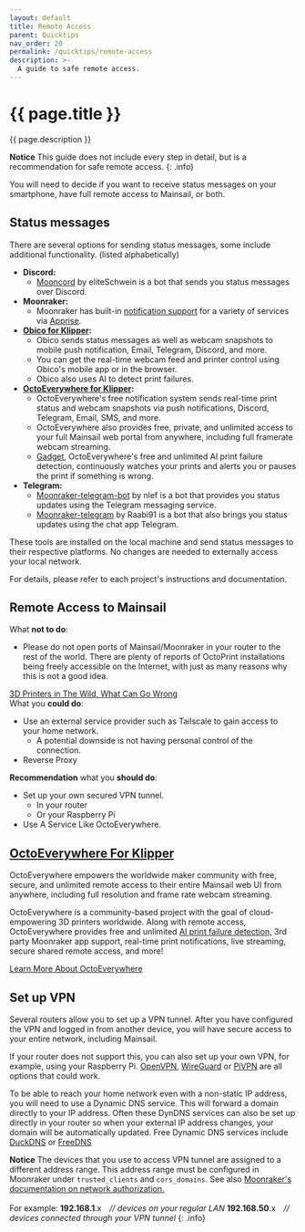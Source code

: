 ```yaml
---
layout: default
title: Remote Access
parent: Quicktips
nav_order: 20
permalink: /quicktips/remote-access
description: >-
  A guide to safe remote access.
---
```


# {{ page.title }}
{{ page.description }}

__Notice__
This guide does not include every step in detail, but is a recommendation for safe remote access.
{: .info}

You will need to decide if you want to receive status messages on your smartphone, have full remote access to Mainsail, or both.

## Status messages

There are several options for sending status messages, some include additional functionality. (listed alphabetically)
- __Discord:__ 
	- [Mooncord](https://github.com/eliteSchwein/mooncord) by eliteSchwein is a bot that sends you status messages over Discord.
- __Moonraker:__
	- Moonraker has built-in [notification support](https://moonraker.readthedocs.io/en/latest/configuration/#notifier) for a variety of services via [Apprise](https://github.com/caronc/apprise).
- __[Obico for Klipper](https://obico.io/docs/user-guides/klipper-setup/):__
	- Obico sends status messages as well as webcam snapshots to mobile push notification, Email, Telegram, Discord, and more.
    - You can get the real-time webcam feed and printer control using Obico's mobile app or in the browser.
    - Obico also uses AI to detect print failures.
- __[OctoEverywhere for Klipper](https://octoeverywhere.com/?source=mainsail_docs):__
	- OctoEverywhere's free notification system sends real-time print status and webcam snapshots via push notifications, Discord, Telegram, Email, SMS, and more.
	- OctoEverywhere also provides free, private, and unlimited access to your full Mainsail web portal from anywhere, including full framerate webcam streaming.
	- [Gadget](https://octoeverywhere.com/gadget?source=mainsail_docs), OctoEverywhere's free and unlimited AI print failure detection, continuously watches your prints and alerts you or pauses the print if something is wrong.
- __Telegram:__
	- [Moonraker-telegram-bot](https://github.com/nlef/moonraker-telegram-bot) by nlef is a bot that provides you status updates using the Telegram messaging service.
	- [Moonraker-telegram](https://github.com/Raabi91/moonraker-telegram) by Raabi91 is a bot that also brings you status updates using the chat app Telegram.


These tools are installed on the local machine and send status messages to their respective platforms. No changes are needed to externally access your local network.

For details, please refer to each project's instructions and documentation.

## Remote Access to Mainsail

<div class="alert">
What <b>not to do</b>:
	<ul>
		<li>Please do not open ports of Mainsail/Moonraker in your router to the rest of the world. There are plenty of reports of OctoPrint installations being freely accessible on the Internet, with just as many reasons why this is not a good idea.</li>
	</ul>
	<a href="https://isc.sans.edu/forums/diary/3D+Printers+in+The+Wild+What+Can+Go+Wrong/24044/" target="_blank">3D Printers in The Wild, What Can Go Wrong</a>
</div>

<div class="warning">
What you <b>could do</b>:
	<ul>
		<li>Use an external service provider such as Tailscale to gain access to your home network.
			<ul>
				<li>A potential downside is not having personal control of the connection.</li>
			</ul>
		</li>
		<li>Reverse Proxy</li>
	</ul>
</div>

<div class="success">
<b>Recommendation</b> what you <b>should do</b>:
	<ul>
		<li>Set up your own secured VPN tunnel.
			<ul>
				<li>In your router</li>
				<li>Or your Raspberry Pi</li>
			</ul>
		</li>
		<li>Use A Service Like OctoEverywhere.</li>
	</ul>
</div>

## [OctoEverywhere For Klipper](https://octoeverywhere.com/?source=mainsail_docs_remote)

OctoEverywhere empowers the worldwide maker community with free, secure, and unlimited remote access to their entire Mainsail web UI from anywhere, including full resolution and frame rate webcam streaming.

OctoEverywhere is a community-based project with the goal of cloud-empowering 3D printers worldwide. Along with remote access, OctoEverywhere provides free and unlimited [AI print failure detection,](https://octoeverywhere.com/gadget?source=mainsail_docs_remote) 3rd party Moonraker app support, real-time print notifications, live streaming, secure shared remote access, and more!

[Learn More About OctoEverywhere](https://octoeverywhere.com/?source=mainsail_docs_remote)

## Set up VPN

Several routers allow you to set up a VPN tunnel. After you have configured the VPN and logged in from another device, you will have secure access to your entire network, including Mainsail.

If your router does not support this, you can also set up your own VPN, for example, using your Raspberry Pi.
[OpenVPN](https://openvpn.net/), [WireGuard](https://www.wireguard.com/) or [PiVPN](https://www.pivpn.io/) are all options that could work.

To be able to reach your home network even with a non-static IP address, you will need to use a Dynamic DNS service. This will forward a domain directly to your IP address. Often these DynDNS services can also be set up directly in your router so when your external IP address changes, your domain will be automatically updated.  Free Dynamic DNS services include [DuckDNS](https://www.duckdns.org) or [FreeDNS ](https://freedns.afraid.org/)

__Notice__
The devices that you use to access VPN tunnel are assigned to a different address range. This address range must be configured in Moonraker under `trusted_clients` and `cors_domains`. See also [Moonraker's documentation on network authorization.](https://moonraker.readthedocs.io/en/latest/configuration/#authorization)  <br/><br/>
For example:
__192.168.1__.x&emsp;_// devices on your regular LAN_
__192.168.50__.x&emsp;_// devices connected through your VPN tunnel_
{: .info}
